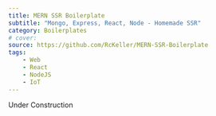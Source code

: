 ```yaml
---
title: MERN SSR Boilerplate
subtitle: "Mongo, Express, React, Node - Homemade SSR"
category: Boilerplates
# cover: 
source: https://github.com/RcKeller/MERN-SSR-Boilerplate
tags:
    - Web
    - React
    - NodeJS
    - IoT
---
```


Under Construction